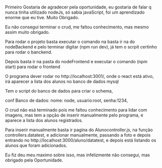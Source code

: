 Primeiro Gostaria de agradecer pela oportunidade, eu gostaria de falar q nunca tinha utilizado nodeJs, só sabia javaScript, foi um aprendizado enorme que eu tive. Muito Obrigado.

Eu não consegui terminar o crud, me faltou conhecimento, mas mesmo assim muito obrigado.

Para rodar o projeto basta executar o comando na basta ir na do nodeBackend e pelo terminar digitar (npm run dev), já tem o scrpit certinho para rodar o banckend.

Depois basta ir na pasta do nodeFrontend e executar o comando (npm start) para rodar o frontend


O programa dever rodar no http://localhost:3001/, onde o react está ativo, irá aparecer a lista dos alunos no banco de dados mysql



Tem o script do banco de dados para criar o schema, 

conf Banco de dados:
nome: node,
usuario:root,
senha:1234,


O crud não esá terminado pois me faltou conhecimento para lidar com imagens, mas tem a opção de inserir manualmente pelo programa, e aparece a lista dos alunos registrados. 

Para inserir manualmente basta ir pagina do Alunocontroller.js, na função controllers.datatest, e adicionar manualmente, passando a foto e depois entrando no http://localhost:3000/aluno/datatest, e depois está listando os alunos que foram adicionados.

Eu fiz deu meu maximo sobre isso, mas infelizmente não consegui, mas obrigado pela Oportunidade.